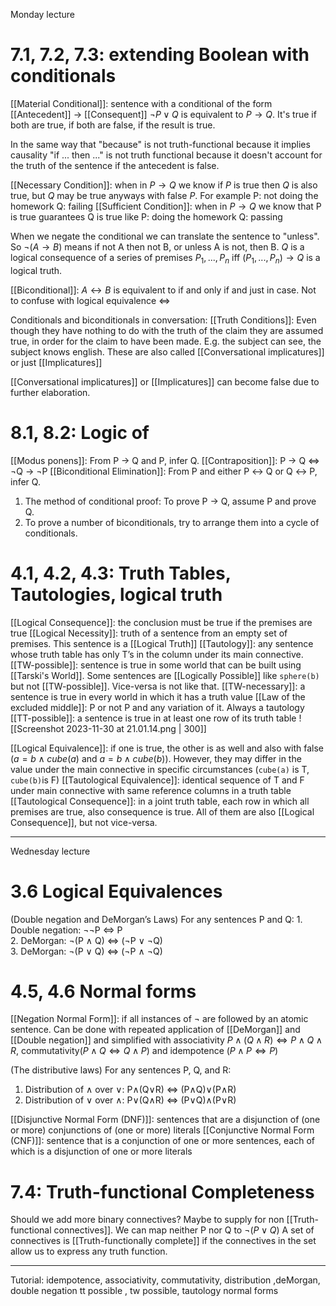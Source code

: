Monday lecture
# 7.1, 7.2, 7.3: extending Boolean with conditionals
[[Material Conditional]]: sentence with a conditional  of the form [[Antecedent]] $\rightarrow$ [[Consequent]] 
$¬ P \vee Q$ is equivalent to $P \rightarrow Q$. It's true if both are true, if both are false, if the result is true.

In the same way that "because" is not truth-functional because it implies causality "if ... then ..." is not truth functional because it doesn't account for the truth of the sentence if the antecedent is false.

[[Necessary Condition]]: when in $P \rightarrow Q$ we know if $P$ is true then $Q$ is also true, but $Q$ may be true anyways with false $P$. For example P: not doing the homework Q: failing
[[Sufficient Condition]]: when in $P \rightarrow Q$ we know that P is true guarantees Q is true like P: doing the homework Q: passing

When we negate the conditional we can translate the sentence to "unless". So $¬ (A \rightarrow B)$ means if not A then  not B, or unless A is not, then B.
$Q$ is a logical consequence of a series of premises $P_1, ..., P_n$ iff $(P_1, ..., P_n) \rightarrow Q$ is a logical truth.

[[Biconditional]]: $A \leftrightarrow B$ is equivalent to if and only if and just in case. Not to confuse with logical equivalence $\Leftrightarrow$ 

Conditionals and biconditionals in conversation:
[[Truth Conditions]]: Even though they have nothing to do with the truth of the claim they are assumed true, in order for the claim to have been made. E.g. the subject can see, the subject knows english. These are also called [[Conversational implicatures]] or just [[Implicatures]] 

[[Conversational implicatures]] or [[Implicatures]] can become false due to further elaboration. 

# 8.1, 8.2: Logic of 
[[Modus ponens]]: From P → Q and P, infer Q.
[[Contraposition]]: P → Q ⇔ ¬Q → ¬P
[[Biconditional Elimination]]: From P and either P ↔ Q or Q ↔ P, infer Q. 
1. The method of conditional proof: To prove P → Q, assume P and prove Q.
2. To prove a number of biconditionals, try to arrange them into a cycle of conditionals.
# 4.1, 4.2, 4.3: Truth Tables, Tautologies, logical truth
[[Logical Consequence]]: the conclusion must be true if the premises are true
[[Logical Necessity]]: truth of a sentence from an empty set of premises. This sentence is a [[Logical Truth]]
[[Tautology]]: any sentence whose truth table has only T’s in the column under its main connective.
[[TW-possible]]: sentence is true in some world that can be built using [[Tarski's World]]. Some sentences are [[Logically Possible]] like `sphere(b)` but not [[TW-possible]]. Vice-versa is not like that.
[[TW-necessary]]: a sentence is true in every world in which it has a truth value
[[Law of the excluded middle]]: P or not P and any variation of it. Always a tautology
[[TT-possible]]: a sentence is true in at least one row of its truth table
![[Screenshot 2023-11-30 at 21.01.14.png | 300]]

[[Logical Equivalence]]: if one is true, the other is as well and also with false ($a=b \wedge cube(a)$ and $a=b \wedge cube(b)$). However, they may differ in the value under the main connective in specific circumstances (`cube(a)` is T, `cube(b)`is F)
[[Tautological Equivalence]]: identical sequence of T and F under main connective with same reference columns in a truth table
[[Tautological Consequence]]: in a joint truth table, each row in which all premises are true, also consequence is true. All of them are also [[Logical Consequence]], but not vice-versa.

- - -
Wednesday lecture
# 3.6 Logical Equivalences
(Double negation and DeMorgan’s Laws) For any sentences P and Q: 1. Double negation: ¬¬P ⇔ P  
2. DeMorgan: ¬(P ∧ Q) ⇔ (¬P ∨ ¬Q)  
3. DeMorgan: ¬(P ∨ Q) ⇔ (¬P ∧ ¬Q)

# 4.5, 4.6 Normal forms

[[Negation Normal Form]]: if all instances of ¬ are followed by an atomic sentence. Can be done with repeated application of [[DeMorgan]] and [[Double negation]] and simplified with associativity $P \wedge (Q \wedge R)  \Leftrightarrow P \wedge Q \wedge R$, commutativity($P \wedge Q \Leftrightarrow Q \wedge P$) and idempotence ($P \wedge P \Leftrightarrow P$)



(The distributive laws) For any sentences P, Q, and R:  
1. Distribution of ∧ over ∨: P∧(Q∨R) ⇔ (P∧Q)∨(P∧R) 
2. Distribution of ∨ over ∧: P∨(Q∧R) ⇔ (P∨Q)∧(P∨R)

[[Disjunctive Normal Form (DNF)]]: sentences that are a disjunction of (one or more) conjunctions of (one or more) literals
[[Conjunctive Normal Form (CNF)]]: sentence that is a conjunction of one or more sentences, each of which is a disjunction of one or more literals

# 7.4: Truth-functional Completeness

Should we add more binary connectives? Maybe to supply for non [[Truth-functional connectives]]. We can map neither P nor Q to $¬(P \vee Q)$
A set of connectives is [[Truth-functionally complete]] if the connectives in the set allow us to express any truth function. 


- - -
Tutorial: idempotence, associativity, commutativity, distribution ,deMorgan, double negation
tt possible , tw possible, tautology
normal forms